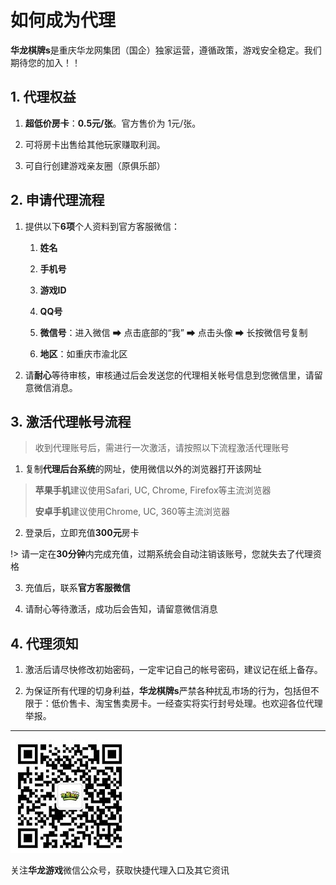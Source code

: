 # 如何成为代理

**华龙棋牌s**是重庆华龙网集团（国企）独家运营，遵循政策，游戏安全稳定。我们期待您的加入！！       

## 1. 代理权益

1. **超低价房卡**：**0.5元/张**。官方售价为 1元/张。

2. 可将房卡出售给其他玩家赚取利润。

3. 可自行创建游戏亲友圈（原俱乐部）

## 2. 申请代理流程

1. 提供以下**6项**个人资料到官方客服微信：

	1. **姓名**

	2. **手机号**

	3. **游戏ID**

	4. **QQ号**

	5. **微信号**：进入微信 ➡ 点击底部的“我” ➡ 点击头像 ➡ 长按微信号复制

	6. **地区**：如重庆市渝北区

2. 请**耐心**等待审核，审核通过后会发送您的代理相关帐号信息到您微信里，请留意微信消息。

## 3. 激活代理帐号流程

> 收到代理账号后，需进行一次激活，请按照以下流程激活代理账号

1. 复制**代理后台系统**的网址，使用微信以外的浏览器打开该网址

> **苹果手机**建议使用Safari, UC, Chrome, Firefox等主流浏览器
> 
> **安卓手机**建议使用Chrome, UC, 360等主流浏览器

2. 登录后，立即充值**300元**房卡

!> 请一定在**30分钟**内完成充值，过期系统会自动注销该账号，您就失去了代理资格

3. 充值后，联系**官方客服微信**

4. 请耐心等待激活，成功后会告知，请留意微信消息

## 4. 代理须知

1. 激活后请尽快修改初始密码，一定牢记自己的帐号密码，建议记在纸上备存。

2. 为保证所有代理的切身利益，**华龙棋牌s**严禁各种扰乱市场的行为，包括但不限于：低价售卡、淘宝售卖房卡。一经查实将实行封号处理。也欢迎各位代理举报。

---------
![-c](../img/2.jpg)

关注**华龙游戏**微信公众号，获取快捷代理入口及其它资讯
